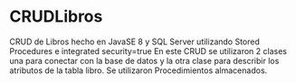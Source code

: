 # CRUDLibros
CRUD de Libros hecho en JavaSE 8 y SQL Server utilizando Stored Procedures e integrated security=true
En este CRUD se utilizaron 2 clases una para conectar con la base de datos y la otra clase para describir 
los atributos de la tabla libro. Se utilizaron Procedimientos almacenados.
